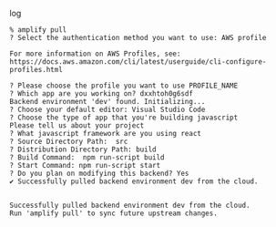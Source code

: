 log

    % amplify pull
    ? Select the authentication method you want to use: AWS profile

    For more information on AWS Profiles, see:
    https://docs.aws.amazon.com/cli/latest/userguide/cli-configure-profiles.html

    ? Please choose the profile you want to use PROFILE_NAME
    ? Which app are you working on? dxxhtoh0g6sdf
    Backend environment 'dev' found. Initializing...
    ? Choose your default editor: Visual Studio Code
    ? Choose the type of app that you're building javascript
    Please tell us about your project
    ? What javascript framework are you using react
    ? Source Directory Path:  src
    ? Distribution Directory Path: build
    ? Build Command:  npm run-script build
    ? Start Command: npm run-script start
    ? Do you plan on modifying this backend? Yes
    ✔ Successfully pulled backend environment dev from the cloud.


    Successfully pulled backend environment dev from the cloud.
    Run 'amplify pull' to sync future upstream changes.

